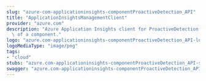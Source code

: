 ```yaml
---
slug: "azure-com-applicationinsights-componentProactiveDetection_API"
title: "ApplicationInsightsManagementClient"
provider: "azure.com"
description: "Azure Application Insights client for ProactiveDetection configurations\
  \ of a component."
logo: "azure.com-applicationinsights-componentProactiveDetection_API-logo.png"
logoMediaType: "image/png"
tags:
- "cloud"
stubs: "azure.com-applicationinsights-componentProactiveDetection_API-stubs.json"
swagger: "azure.com-applicationinsights-componentProactiveDetection_API-swagger.json"
---
```

